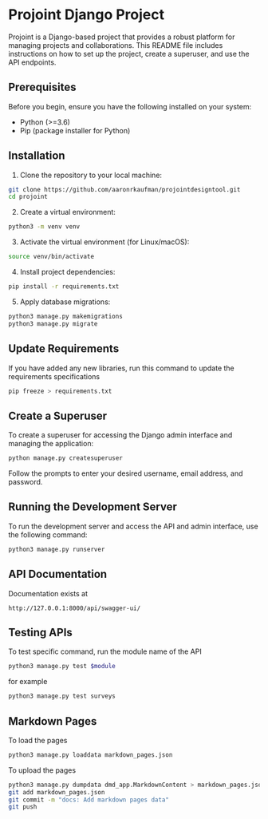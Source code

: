 # Projoint Django Project

Projoint is a Django-based project that provides a robust platform for managing projects and collaborations. This README file includes instructions on how to set up the project, create a superuser, and use the API endpoints.

## Prerequisites

Before you begin, ensure you have the following installed on your system:

- Python (>=3.6)
- Pip (package installer for Python)

## Installation

1. Clone the repository to your local machine:

```bash
git clone https://github.com/aaronrkaufman/projointdesigntool.git
cd projoint
```

2. Create a virtual environment:

```bash
python3 -m venv venv
```

3. Activate the virtual environment (for Linux/macOS):

```bash
source venv/bin/activate
```

4. Install project dependencies:

```bash
pip install -r requirements.txt
```

5. Apply database migrations:

```bash
python3 manage.py makemigrations
python3 manage.py migrate
```

## Update Requirements

If you have added any new libraries, run this command to update the requirements specifications

```bash
pip freeze > requirements.txt
```

## Create a Superuser

To create a superuser for accessing the Django admin interface and managing the application:

```bash
python manage.py createsuperuser
```

Follow the prompts to enter your desired username, email address, and password.

## Running the Development Server

To run the development server and access the API and admin interface, use the following command:

```bash
python3 manage.py runserver
```

## API Documentation

Documentation exists at

```
http://127.0.0.1:8000/api/swagger-ui/
```

## Testing APIs

To test specific command, run the module name of the API

```bash
python3 manage.py test $module
```

for example

```bash
python3 manage.py test surveys
```

## Markdown Pages

To load the pages

```bash
python3 manage.py loaddata markdown_pages.json
```

To upload the pages

```bash
python3 manage.py dumpdata dmd_app.MarkdownContent > markdown_pages.json
git add markdown_pages.json
git commit -m "docs: Add markdown pages data"
git push
```

